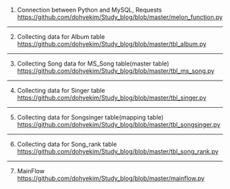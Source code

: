 1. Connection between Python and MySQL, Requests <br>
https://github.com/dohyekim/Study_blog/blob/master/melon_function.py <br>
--------
2. Collecting data for Album table <br>
https://github.com/dohyekim/Study_blog/blob/master/tbl_album.py <br>
--------
3. Collecting Song data for MS_Song table(master table) <br>
https://github.com/dohyekim/Study_blog/blob/master/tbl_ms_song.py <br>
--------
4. Collecting data for Singer table <br>
https://github.com/dohyekim/Study_blog/blob/master/tbl_singer.py <br>
--------
5. Collecting data for Songsinger table(mapping table) <br>
https://github.com/dohyekim/Study_blog/blob/master/tbl_songsinger.py <br>
--------
6. Collecting data for Song_rank table <br>
https://github.com/dohyekim/Study_blog/blob/master/tbl_song_rank.py <br>
--------
7. MainFlow <br>
https://github.com/dohyekim/Study_blog/blob/master/mainflow.py <br>


